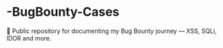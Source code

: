 # -BugBounty-Cases
📂 Public repository for documenting my Bug Bounty journey — XSS, SQLi, IDOR and more.
